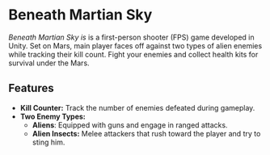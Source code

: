 # Beneath Martian Sky

*Beneath Martian Sky is* is a first-person shooter (FPS) game developed in Unity. Set on Mars, main player faces off against two types of alien enemies while tracking their kill count. Fight your enemies and collect health kits for survival under the Mars.

## Features

- **Kill Counter:** Track the number of enemies defeated during gameplay.
- **Two Enemy Types:**
  - **Aliens**: Equipped with guns and engage in ranged attacks.
  - **Alien Insects:** Melee attackers that rush toward the player and try to sting him.


